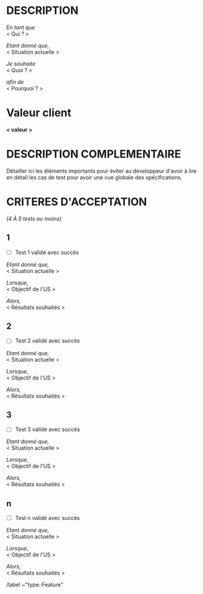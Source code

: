 # DESCRIPTION

_En tant que_ \
< Qui ? >

_Etant donné que,_ \
< Situation actuelle >

_Je souhaite_ \
< Quoi ? >

_afin de_ \
< Pourquoi ? >

# Valeur client

**< valeur >**

# DESCRIPTION COMPLEMENTAIRE
Détailler ici les éléments importants pour éviter au développeur d'avoir à lire en détail les cas de test pour avoir une vue globale des spécifications.

# CRITERES D'ACCEPTATION

_(4 À 5 tests au moins)_
## 1
- [ ] Test 1 validé avec succès

_Etant donné que,_ \
< Situation actuelle >

_Lorsque,_ \
< Objectif de l'US >

_Alors,_ \
< Résultats souhaités >


## 2
- [ ] Test 2 validé avec succès

_Etant donné que,_ \
< Situation actuelle >

_Lorsque,_ \
< Objectif de l'US >

_Alors,_ \
< Résultats souhaités >


## 3
- [ ] Test 3 validé avec succès

_Etant donné que,_ \
< Situation actuelle >

_Lorsque,_ \
< Objectif de l'US >

_Alors,_ \
< Résultats souhaités >

## n
- [ ] Test n validé avec succès

_Etant donné que,_ \
< Situation actuelle >

_Lorsque,_ \
< Objectif de l'US >

_Alors,_ \
< Résultats souhaités >

/label ~"type::Feature" 